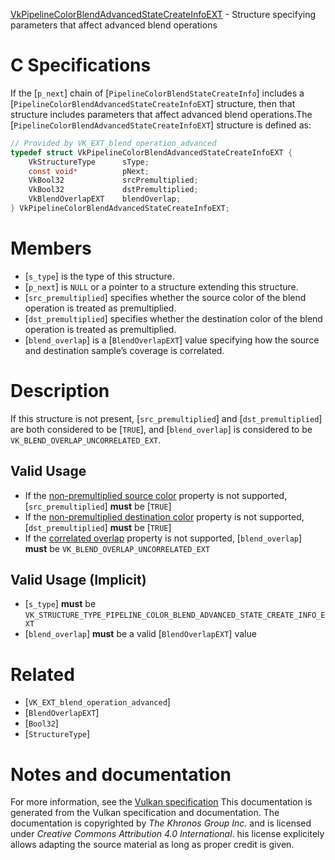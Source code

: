 [VkPipelineColorBlendAdvancedStateCreateInfoEXT](https://www.khronos.org/registry/vulkan/specs/1.3-extensions/man/html/VkPipelineColorBlendAdvancedStateCreateInfoEXT.html) - Structure specifying parameters that affect advanced blend operations

# C Specifications
If the [`p_next`] chain of [`PipelineColorBlendStateCreateInfo`]
includes a [`PipelineColorBlendAdvancedStateCreateInfoEXT`] structure,
then that structure includes parameters that affect advanced blend
operations.The [`PipelineColorBlendAdvancedStateCreateInfoEXT`] structure is
defined as:
```c
// Provided by VK_EXT_blend_operation_advanced
typedef struct VkPipelineColorBlendAdvancedStateCreateInfoEXT {
    VkStructureType      sType;
    const void*          pNext;
    VkBool32             srcPremultiplied;
    VkBool32             dstPremultiplied;
    VkBlendOverlapEXT    blendOverlap;
} VkPipelineColorBlendAdvancedStateCreateInfoEXT;
```

# Members
- [`s_type`] is the type of this structure.
- [`p_next`] is `NULL` or a pointer to a structure extending this structure.
- [`src_premultiplied`] specifies whether the source color of the blend operation is treated as premultiplied.
- [`dst_premultiplied`] specifies whether the destination color of the blend operation is treated as premultiplied.
- [`blend_overlap`] is a [`BlendOverlapEXT`] value specifying how the source and destination sample’s coverage is correlated.

# Description
If this structure is not present, [`src_premultiplied`] and
[`dst_premultiplied`] are both considered to be [`TRUE`], and
[`blend_overlap`] is considered to be
`VK_BLEND_OVERLAP_UNCORRELATED_EXT`.
## Valid Usage
-    If the [non-premultiplied source color](https://www.khronos.org/registry/vulkan/specs/1.3-extensions/html/vkspec.html#limits-advancedBlendNonPremultipliedSrcColor) property is not supported, [`src_premultiplied`] **must**  be [`TRUE`]
-    If the [non-premultiplied destination color](https://www.khronos.org/registry/vulkan/specs/1.3-extensions/html/vkspec.html#limits-advancedBlendNonPremultipliedDstColor) property is not supported, [`dst_premultiplied`] **must**  be [`TRUE`]
-    If the [correlated overlap](https://www.khronos.org/registry/vulkan/specs/1.3-extensions/html/vkspec.html#limits-advancedBlendCorrelatedOverlap) property is not supported, [`blend_overlap`] **must**  be `VK_BLEND_OVERLAP_UNCORRELATED_EXT`

## Valid Usage (Implicit)
-  [`s_type`] **must**  be `VK_STRUCTURE_TYPE_PIPELINE_COLOR_BLEND_ADVANCED_STATE_CREATE_INFO_EXT`
-  [`blend_overlap`] **must**  be a valid [`BlendOverlapEXT`] value

# Related
- [`VK_EXT_blend_operation_advanced`]
- [`BlendOverlapEXT`]
- [`Bool32`]
- [`StructureType`]

# Notes and documentation
For more information, see the [Vulkan specification](https://www.khronos.org/registry/vulkan/specs/1.3-extensions/html/vkspec.html)
This documentation is generated from the Vulkan specification and documentation.
The documentation is copyrighted by *The Khronos Group Inc.* and is licensed under *Creative Commons Attribution 4.0 International*.
his license explicitely allows adapting the source material as long as proper credit is given.
        